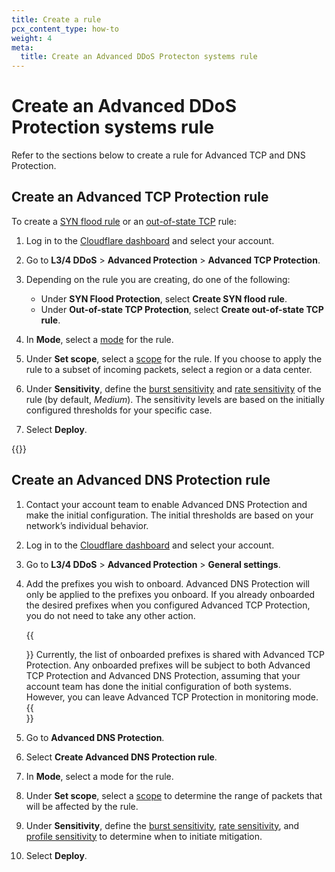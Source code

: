 ```yaml
---
title: Create a rule
pcx_content_type: how-to
weight: 4
meta:
  title: Create an Advanced DDoS Protecton systems rule
---
```


# Create an Advanced DDoS Protection systems rule

Refer to the sections below to create a rule for Advanced TCP and DNS Protection.

## Create an Advanced TCP Protection rule

To create a [SYN flood rule](/ddos-protection/advanced-ddos-systems/overview/advanced-tcp-protection/#syn-flood-protection) or an [out-of-state TCP](/ddos-protection/advanced-ddos-systems/overview/advanced-tcp-protection/#out-of-state-tcp-protection) rule:

1. Log in to the [Cloudflare dashboard](https://dash.cloudflare.com) and select your account.
2. Go to **L3/4 DDoS** > **Advanced Protection** > **Advanced TCP Protection**.
3. Depending on the rule you are creating, do one of the following:

    * Under **SYN Flood Protection**, select **Create SYN flood rule**.
    * Under **Out-of-state TCP Protection**, select **Create out-of-state TCP rule**.

4. In **Mode**, select a [mode](/ddos-protection/advanced-ddos-systems/rule-settings/#mode) for the rule.
5. Under **Set scope**, select a [scope](/ddos-protection/advanced-ddos-systems/rule-settings/#scope) for the rule. If you choose to apply the rule to a subset of incoming packets, select a region or a data center.
6. Under **Sensitivity**, define the [burst sensitivity](/ddos-protection/advanced-ddos-systems/rule-settings/#burst-sensitivity) and [rate sensitivity](/ddos-protection/advanced-ddos-systems/rule-settings/#rate-sensitivity) of the rule (by default, _Medium_). The sensitivity levels are based on the initially configured thresholds for your specific case.
7. Select **Deploy**.

{{<render file="_atp-filters-rules-precedence.md">}}

## Create an Advanced DNS Protection rule

1. Contact your account team to enable Advanced DNS Protection and make the initial configuration. The initial thresholds are based on your network’s individual behavior.
2. Log in to the [Cloudflare dashboard](https://dash.cloudflare.com/login) and select your account. 
3. Go to **L3/4 DDoS** > **Advanced Protection** > **General settings**.
4. Add the prefixes you wish to onboard. Advanced DNS Protection will only be applied to the prefixes you onboard. If you already onboarded the desired prefixes when you configured Advanced TCP Protection, you do not need to take any other action.

    {{<Aside type="note">}}
Currently, the list of onboarded prefixes is shared with Advanced TCP Protection. Any onboarded prefixes will be subject to both Advanced TCP Protection and Advanced DNS Protection, assuming that your account team has done the initial configuration of both systems. However, you can leave Advanced TCP Protection in monitoring mode.
    {{</Aside>}}

5. Go to **Advanced DNS Protection**. 
6. Select **Create Advanced DNS Protection rule**. 
7. In **Mode**, select a mode for the rule.
8. Under **Set scope**, select a [scope](/ddos-protection/advanced-ddos-systems/rule-settings/#scope) to determine the range of packets that will be affected by the rule. 
9. Under **Sensitivity**, define the [burst sensitivity](/ddos-protection/advanced-ddos-systems/rule-settings/#burst-sensitivity), [rate sensitivity](/ddos-protection/advanced-ddos-systems/rule-settings/#rate-sensitivity), and [profile sensitivity](/ddos-protection/advanced-ddos-systems/rule-settings/#profile-sensitivity) to determine when to initiate mitigation. 
10. Select **Deploy**.